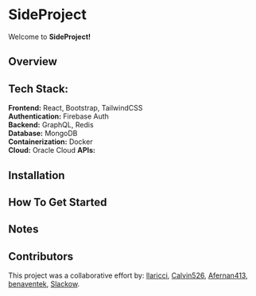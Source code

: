 # SideProject
Welcome to **SideProject!** 

## Overview


## Tech Stack: 

**Frontend:** React, Bootstrap, TailwindCSS\
**Authentication:** Firebase Auth\
**Backend:** GraphQL, Redis\
**Database:** MongoDB\
**Containerization:** Docker\
**Cloud:** Oracle Cloud
**APIs:** 

## Installation


## How To Get Started


## Notes


## Contributors
This project was a collaborative effort by: <a href="https://github.com/llaricci">llaricci</a>, <a href="https://github.com/calvin526">Calvin526</a>, <a href="https://github.com/Afernan413">Afernan413</a>, <a href="https://github.com/benaventek">benaventek</a>, <a href="https://github.com/Slackow">Slackow</a>.

